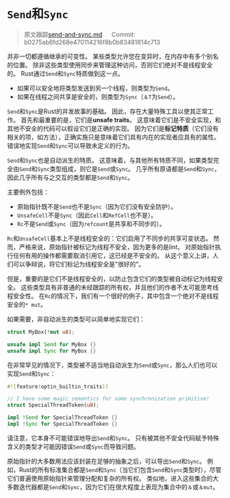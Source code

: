 # `Send`和`Sync`

> 原文跟踪[send-and-sync.md](https://github.com/rust-lang-nursery/nomicon/blob/master/src/send-and-sync.md) &emsp; Commit: b0275ab6fd268e470114216f8b0b83481814c713

并非一切都遵循继承的可变性。 某些类型允许您在变异时，在内存中有多个别名的位置。 除非这些类型使用同步来管理这种访问，否则它们绝对不是线程安全的。 Rust通过`Send`和`Sync`特质做到这一点。

* 如果可以安全地将类型发送到另一个线程，则类型为`Send`。
* 如果在线程之间共享是安全的，则类型为`Sync`（`＆T`为`Send`）。

`Send`和`Sync`是Rust的并发故事的基础。 因此，存在大量特殊工具以使其正常工作。 首先和最重要的是，它们是**unsafe traits**。 这意味着它们是不安全实现，和其他不安全的代码可以假设它们是正确的实现。 因为它们是**标记特质**（它们没有相关的项，如方法），正确实施只是意味着它们具有内在的实现者应具有的属性。 错误地实现`Send`和`Sync`可以导致未定义的行为。

`Send`和`Sync`也是自动派生的特质。 这意味着，与其他所有特质不同，如果类型完全由`Send`和`Sync`类型组成，则它是`Send`或`Sync`。 几乎所有原语都是`Send`和`Sync`，因此几乎所有与之交互的类型都是`Send`和`Sync`。

主要例外包括：

* 原始指针既不是`Send`也不是`Sync`（因为它们没有安全防护）。
* `UnsafeCell`不是`Sync`（因此`Cell`和`RefCell`也不是）。
* `Rc`不是`Send`或`Sync`（因为`refcount`是共享和不同步的）。

`Rc`和`UnsafeCell`基本上不是线程安全的：它们启用了不同步的共享可变状态。 然而，严格来说，原始指针被标记为线程不安全，因为更多的是*lint*。 对原始指针执行任何有用的操作都需要取消引用它，这已经是不安全的。 从这个意义上讲，人们可以争辩说，将它们标记为线程安全是"很好的"。

但是，重要的是它们不是线程安全的，以防止包含它们的类型被自动标记为线程安全。 这些类型具有非普通的未经跟踪的所有权，并且他们的作者不太可能思考线程安全性。 在`Rc`的情况下，我们有一个很好的例子，其中包含一个绝对不是线程安全的`* mut`。

如果需要，非自动派生的类型可以简单地实现它们：

```rust
struct MyBox(*mut u8);

unsafe impl Send for MyBox {}
unsafe impl Sync for MyBox {}
```

在非常罕见的情况下，类型被不适当地自动派生为`Send`或`Sync`，那么人们也可以实现`Send`和`Sync`：

```rust
#![feature(optin_builtin_traits)]

// I have some magic semantics for some synchronization primitive!
struct SpecialThreadToken(u8);

impl !Send for SpecialThreadToken {}
impl !Sync for SpecialThreadToken {}
```

请注意，它本身不可能错误地导出`Send`和`Sync`。 只有被其他不安全代码赋予特殊含义的类型才可能因错误`Send`或`Sync`而导致问题。

原始指针的大多数用法应该封装在足够的抽象之后，可以导出`Send`和`Sync`。 例如，Rust的所有标准集合都是`Send`和`Sync`（当它们包含`Send`和`Sync`类型时），尽管它们普遍使用原始指针来管理分配和复杂的所有权。 类似地，进入这些集合的大多数迭代器都是`Send`和`Sync`，因为它们在很大程度上表现为集合中的`＆`或`＆mut`。
